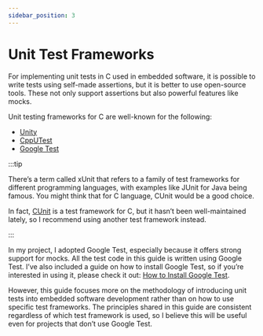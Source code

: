 ```yaml
---
sidebar_position: 3
---
```


# Unit Test Frameworks

For implementing unit tests in C used in embedded software, it is possible to write tests using self-made assertions, but it is better to use open-source tools. These not only support assertions but also powerful features like mocks.

Unit testing frameworks for C are well-known for the following:

- [Unity](https://github.com/ThrowTheSwitch/Unity)
- [CppUTest](https://cpputest.github.io/)
- [Google Test](https://github.com/google/googletest)

:::tip

There’s a term called xUnit that refers to a family of test frameworks for different programming languages, with examples like JUnit for Java being famous. You might think that for C language, CUnit would be a good choice.

In fact, [CUnit](https://cunit.sourceforge.net/) is a test framework for C, but it hasn’t been well-maintained lately, so I recommend using another test framework instead.

:::

In my project, I adopted Google Test, especially because it offers strong support for mocks. All the test code in this guide is written using Google Test. I’ve also included a guide on how to install Google Test, so if you’re interested in using it, please check it out: [How to Install Google Test](../environment/googletest.md).

However, this guide focuses more on the methodology of introducing unit tests into embedded software development rather than on how to use specific test frameworks. The principles shared in this guide are consistent regardless of which test framework is used, so I believe this will be useful even for projects that don’t use Google Test.
